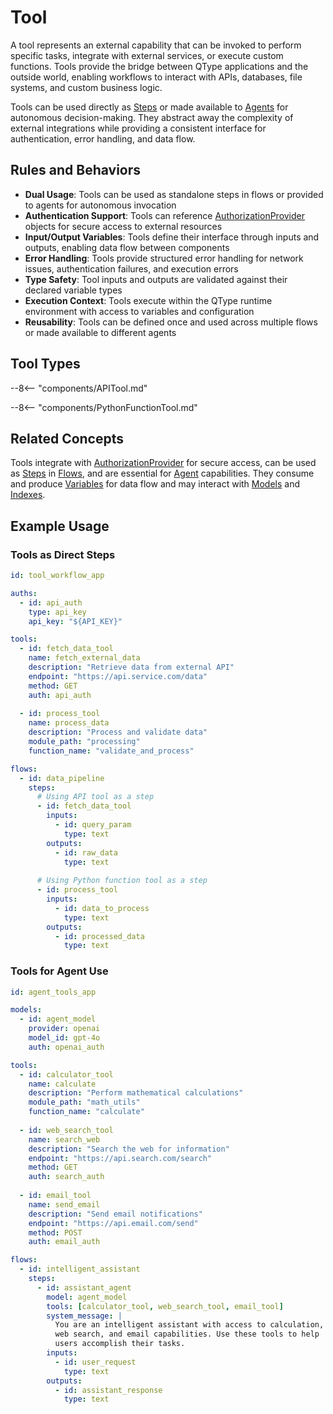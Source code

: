 # Tool

A tool represents an external capability that can be invoked to perform specific tasks, integrate with external services, or execute custom functions. Tools provide the bridge between QType applications and the outside world, enabling workflows to interact with APIs, databases, file systems, and custom business logic.

Tools can be used directly as [Steps](Steps/index.md) or made available to [Agents](Steps/agent.md) for autonomous decision-making. They abstract away the complexity of external integrations while providing a consistent interface for authentication, error handling, and data flow.

## Rules and Behaviors

- **Dual Usage**: Tools can be used as standalone steps in flows or provided to agents for autonomous invocation
- **Authentication Support**: Tools can reference [AuthorizationProvider](authorization-provider.md) objects for secure access to external resources
- **Input/Output Variables**: Tools define their interface through inputs and outputs, enabling data flow between components
- **Error Handling**: Tools provide structured error handling for network issues, authentication failures, and execution errors
- **Type Safety**: Tool inputs and outputs are validated against their declared variable types
- **Execution Context**: Tools execute within the QType runtime environment with access to variables and configuration
- **Reusability**: Tools can be defined once and used across multiple flows or made available to different agents

## Tool Types

--8<-- "components/APITool.md"

--8<-- "components/PythonFunctionTool.md"

## Related Concepts

Tools integrate with [AuthorizationProvider](authorization-provider.md) for secure access, can be used as [Steps](Steps/index.md) in [Flows](flow.md), and are essential for [Agent](Steps/agent.md) capabilities. They consume and produce [Variables](variable.md) for data flow and may interact with [Models](model.md) and [Indexes](index-concept.md).

## Example Usage

### Tools as Direct Steps

```yaml
id: tool_workflow_app

auths:
  - id: api_auth
    type: api_key
    api_key: "${API_KEY}"

tools:
  - id: fetch_data_tool
    name: fetch_external_data
    description: "Retrieve data from external API"
    endpoint: "https://api.service.com/data"
    method: GET
    auth: api_auth
  
  - id: process_tool
    name: process_data
    description: "Process and validate data"
    module_path: "processing"
    function_name: "validate_and_process"

flows:
  - id: data_pipeline
    steps:
      # Using API tool as a step
      - id: fetch_data_tool
        inputs:
          - id: query_param
            type: text
        outputs:
          - id: raw_data
            type: text
      
      # Using Python function tool as a step
      - id: process_tool
        inputs:
          - id: data_to_process
            type: text
        outputs:
          - id: processed_data
            type: text
```

### Tools for Agent Use

```yaml
id: agent_tools_app

models:
  - id: agent_model
    provider: openai
    model_id: gpt-4o
    auth: openai_auth

tools:
  - id: calculator_tool
    name: calculate
    description: "Perform mathematical calculations"
    module_path: "math_utils"
    function_name: "calculate"
  
  - id: web_search_tool
    name: search_web
    description: "Search the web for information"
    endpoint: "https://api.search.com/search"
    method: GET
    auth: search_auth
  
  - id: email_tool
    name: send_email
    description: "Send email notifications"
    endpoint: "https://api.email.com/send"
    method: POST
    auth: email_auth

flows:
  - id: intelligent_assistant
    steps:
      - id: assistant_agent
        model: agent_model
        tools: [calculator_tool, web_search_tool, email_tool]
        system_message: |
          You are an intelligent assistant with access to calculation, 
          web search, and email capabilities. Use these tools to help 
          users accomplish their tasks.
        inputs:
          - id: user_request
            type: text
        outputs:
          - id: assistant_response
            type: text
```